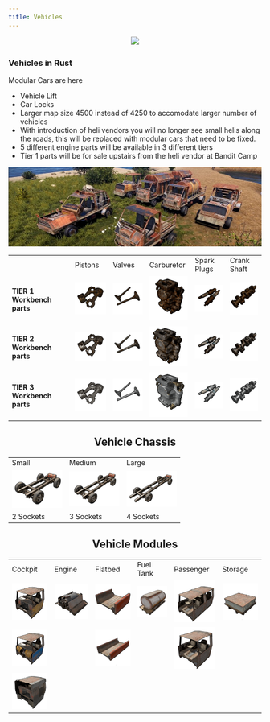 ```yaml
---
title: Vehicles
---
```


<p>
  
<center><img src="wiki/images/vehicles.png"></center>

<p>

<h3>Vehicles in Rust</h3>
<p>

<p>Modular Cars are here</p>
<ul>
	<li>Vehicle Lift</li>
	<li>Car Locks</li>
	<li>Larger map size 4500 instead of 4250 to accomodate larger number of vehicles</li>
	<li>With introduction of heli vendors you will no longer see small helis along the roads, this will be replaced with modular cars that need to be fixed.</li>
	<li>5 different engine parts will be available in 3 different tiers</li>
	<li>Tier 1 parts will be for sale upstairs from the heli vendor at Bandit Camp</li>
</ul>
<p>
<center><img src="wiki/images/modular.png">

<table>
	<tr>
		<td></td>
		<td>Pistons</td>
		<td>Valves</td>
		<td>Carburetor</td>
		<td>Spark Plugs</td>
		<td>Crank Shaft</td>
	</tr>
	<tr>
		<td> <h4>TIER 1 Workbench parts</h4></td>
		<td><center><img width="85" src="wiki/images/modular_02.gif"></center></td>
		<td><center><img width="85" src="wiki/images/modular_03.gif"></center></td>
		<td><center><img width="85" src="wiki/images/modular_04.gif"></center></td>
		<td><center><img width="85" src="wiki/images/modular_05.gif"></center></td>
		<td><center><img width="85" src="wiki/images/modular_06.gif"></center></td>
	</tr>
	<tr>
		<td> <h4>TIER 2 Workbench parts</h4></td>
		<td><center><img width="85" src="wiki/images/modular_08.gif"></center></td>
		<td><center><img width="85" src="wiki/images/modular_09.gif"></center></td>
		<td><center><img width="85" src="wiki/images/modular_10.gif"></center></td>
		<td><center><img width="85" src="wiki/images/modular_11.gif"></center></td>
		<td><center><img width="85" src="wiki/images/modular_12.gif"></center></td>
	</tr>
	<tr>
		<td> <h4>TIER 3 Workbench parts</h4></td>
		<td><center><img width="85" src="wiki/images/modular_13.gif"></center></td>
		<td><center><img width="85" src="wiki/images/modular_14.gif"></center></td>
		<td><center><img width="85" src="wiki/images/modular_15.gif"></center></td>
		<td><center><img width="85" src="wiki/images/modular_16.gif"></center></td>
		<td><center><img width="85" src="wiki/images/modular_17.gif"></center></td>
	</tr>
</table>
  <p>
  <h2>Vehicle Chassis</h2>
	<table>
		<tr>
			<td>Small</td>
			<td>Medium</td>
			<td>Large</td>
		</tr>
		<tr>
			<td><center><img width="100" src="wiki/images/chassis_04.gif"></center></td>
			<td><center><img width="100" src="wiki/images/chassis_05.gif"></center></td>
			<td><center><img width="100" src="wiki/images/chassis_06.gif"></center></td>
		</tr>
		<tr>
			<td> 2 Sockets</td>
			<td> 3 Sockets</td>
			<td> 4 Sockets</td>
		</tr>
	</table>

<p>
	<h2>Vehicle Modules</h2>
	<table>
		<tr>
			<td>Cockpit</td>
			<td>Engine</td>
			<td>Flatbed</td>
			<td>Fuel Tank</td>
			<td>Passenger</td>
			<td>Storage</td>
		</tr>
		<tr>
			<td><center><img width="100" src="wiki/images/cockpit1.png"></center></td>
			<td><center><img width="100" src="wiki/images/engine.png"></center></td>
			<td><center><img width="100" src="wiki/images/flatbed1.png"></center></td>
			<td><center><img width="100" src="wiki/images/fueltank.png"></center></td>
			<td><center><img width="100" src="wiki/images/passenger1.png"></center></td>
			<td><center><img width="100" src="wiki/images/storage.png"></center></td>
		</tr>
		<tr>
			<td><center><img width="100" src="wiki/images/cockpit2.png"></center></td>
			<td><center>&nbsp;</center></td>
			<td><center><img width="100" src="wiki/images/flatbed2.png"></center></td>
			<td><center>&nbsp;</center></td>
			<td><center><img width="100" src="wiki/images/passenger2.png"></center></td>
			<td><center>&nbsp;</center></td>
		</tr>
		<tr>
			<td><center><img width="100" src="wiki/images/cockpit3.png"></center></td>
		</tr>
	</table>